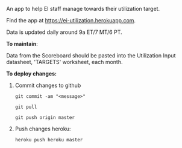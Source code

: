 An app to help EI staff manage towards their utilization target.

Find the app at https://ei-utilization.herokuapp.com.

Data is updated daily around 9a ET/7 MT/6 PT.



**To maintain**:

Data from the Scoreboard should be pasted into the Utilization Input datasheet, 'TARGETS' worksheet, each month.

**To deploy changes:**

1. Commit changes to github

   `git commit -am "<message>"`

   `git pull`

   `git push origin master`

2. Push changes heroku:

   `heroku push heroku master`